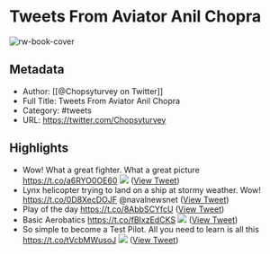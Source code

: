 # Tweets From Aviator Anil Chopra

![rw-book-cover](https://pbs.twimg.com/profile_images/1691085117173981184/wxiyRvgP.jpg)

## Metadata
- Author: [[@Chopsyturvey on Twitter]]
- Full Title: Tweets From Aviator Anil Chopra
- Category: #tweets
- URL: https://twitter.com/Chopsyturvey

## Highlights
- Wow! What a great fighter. What a great picture https://t.co/a6RYO0OE60
  ![](https://pbs.twimg.com/media/EX03dHhVcAIQQaC.jpg) ([View Tweet](https://twitter.com/Chopsyturvey/status/1260224459924963328))
- Lynx helicopter trying to land on a ship at stormy weather. Wow! https://t.co/0D8XecDOJF @navalnewsnet ([View Tweet](https://twitter.com/Chopsyturvey/status/1255306215531347969))
- Play of the day https://t.co/8AbbSCYfcU ([View Tweet](https://twitter.com/Chopsyturvey/status/1252792510633570304))
- Basic Aerobatics https://t.co/fBIxzEdCKS
  ![](https://pbs.twimg.com/media/EVYKFT6UYAE9xgG.jpg) ([View Tweet](https://twitter.com/Chopsyturvey/status/1249197098093944832))
- So simple to become a Test Pilot. All you need to learn is all this https://t.co/tVcbMWusoJ
  ![](https://pbs.twimg.com/media/EVYE7pAUUAEOPgu.jpg) ([View Tweet](https://twitter.com/Chopsyturvey/status/1249191491760766982))
